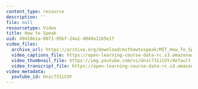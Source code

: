 ```yaml
---
content_type: resource
description: ''
file: null
resourcetype: Video
title: How to Speak
uid: 49d18e1a-0871-95bf-24a1-d04da1165e1f
video_files:
  archive_url: https://archive.org/download/mithowtospeak/MIT_How_To_Speak_IAP_2018_300k.mp4
  video_captions_file: https://open-learning-course-data-rc.s3.amazonaws.com/res-tll-005-how-to-speak-january-iap-2018/0aab9d7eeadf50569ad7b7129ea43581_Unzc731iCUY.vtt
  video_thumbnail_file: https://img.youtube.com/vi/Unzc731iCUY/default.jpg
  video_transcript_file: https://open-learning-course-data-rc.s3.amazonaws.com/res-tll-005-how-to-speak-january-iap-2018/bc92763ffa0dad0ecafe44967e834e16_Unzc731iCUY.pdf
video_metadata:
  youtube_id: Unzc731iCUY
---
```

